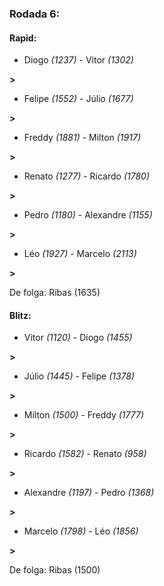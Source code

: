 ### Rodada 6:

#### Rapid:

* Diogo *(1237)*     -     Vitor *(1302)*

 **>** 
* Felipe *(1552)*     -     Júlio *(1677)*

 **>** 
* Freddy *(1881)*     -     Milton *(1917)*

 **>** 
* Renato *(1277)*     -     Ricardo *(1780)*

 **>** 
* Pedro *(1180)*     -     Alexandre *(1155)*

 **>** 
* Léo *(1927)*     -     Marcelo *(2113)*

 **>** 

De folga: Ribas (1635)

#### Blitz:

* Vitor *(1120)*     -     Diogo *(1455)*

 **>** 
* Júlio *(1445)*     -     Felipe *(1378)*

 **>** 
* Milton *(1500)*     -     Freddy *(1777)*

 **>** 
* Ricardo *(1582)*     -     Renato *(958)*

 **>** 
* Alexandre *(1197)*     -     Pedro *(1368)*

 **>** 
* Marcelo *(1798)*     -     Léo *(1856)*

 **>** 

De folga: Ribas (1500)

